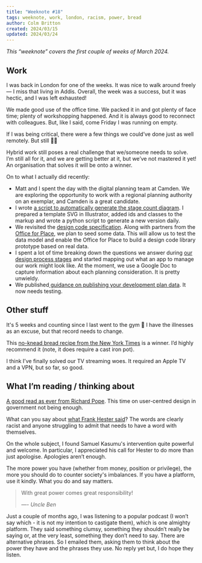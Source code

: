 ```yaml
---
title: "Weeknote #18"
tags: weeknote, work, london, racism, power, bread
author: Colm Britton
created: 2024/03/15
updated: 2024/03/24
---
```


*This “weeknote” covers the first couple of weeks of March 2024.*

## Work

I was back in London for one of the weeks. It was nice to walk around freely — I miss that living in Addis. Overall, the week was a success, but it was hectic, and I was left exhausted!

We made good use of the office time. We packed it in and got plenty of face time; plenty of workshopping happened. And it is always good to reconnect with colleagues. But, like I said, come Friday I was running on empty.

If I was being critical, there were a few things we could’ve done just as well remotely. But still 🤷‍♂️

Hybrid work still poses a real challenge that we/someone needs to solve. I’m still all for it, and we are getting better at it, but we’ve not mastered it yet! An organisation that solves it will be onto a winner.

On to what I actually did recently:

* Matt and I spent the day with the digital planning team at Camden. We are exploring the opportunity to work with a regional planning authority on an exemplar, and Camden is a great candidate.
* I wrote [a script to automatically generate the stage count diagram](https://github.com/digital-land/data-standards/blob/main/_bin/stages-svg.py). I prepared a template SVG in Illustrator, added ids and classes to the markup and wrote a python script to generate a new version daily.
* We revisited the [design code specification](https://app.mural.co/t/mhclg2837/m/mhclg2837/1709140526813/9a28b5a76405c33dbb1568a2870a5e6057bf0b91?sender=u0a3f3dbf2e64a1ee0ea83028). Along with partners from the [Office for Place](https://www.gov.uk/government/organisations/office-for-place), we plan to seed some data. This will allow us to test the data model and enable the Office for Place to build a design code library prototype based on real data.
* I spent a lot of time breaking down the questions we answer during [our design process stages](https://digital-land.github.io/blog-post/our-data-standards-design-process/) and started mapping out what an app to manage our work might look like. At the moment, we use a Google Doc to capture information about each planning consideration. It is pretty unwieldy.
* We published[ guidance on publishing your development plan data](https://digital-land.github.io/guidance/publish-your-development-plan-data/). It now needs testing.

## Other stuff

It's 5 weeks and counting since I last went to the gym 😬 I have the illnesses as an excuse, but that record needs to change.

This [no-knead bread recipe from the New York Times](https://cooking.nytimes.com/recipes/11376-no-knead-bread) is a winner. I’d highly recommend it (note, it does require a cast iron pot).

I think I’ve finally solved our TV streaming woes. It required an Apple TV and a VPN, but so far, so good.

## What I’m reading / thinking about

[A good read as ever from Richard Pope](https://richardpope.org/talks/2024/03/12/appg-rule-of-law-user-centred-design/). This time on user-centred design in government not being enough.

What can you say about [what Frank Hester said](https://www.theguardian.com/politics/2024/mar/11/biggest-tory-donor-looking-diane-abbott-hate-all-black-women)? The words are clearly racist and anyone struggling to admit that needs to have a word with themselves.

On the whole subject, I found Samuel Kasumu's intervention quite powerful and welcome. In particular, I appreciated his call for Hester to do more than just apologise. Apologies aren’t enough.

The more power you have (whether from money, position or privilege), the more you should do to counter society's imbalances. If you have a platform, use it kindly. What you do and say matters.

<blockquote>
  <p>With great power comes great responsibility!</p>
  <p><i>—- Uncle Ben</i></p>
</blockquote>

Just a couple of months ago, I was listening to a popular podcast (I won’t say which - it is not my intention to castigate them), which is one almighty platform. They said something clumsy, something they shouldn’t really be saying or, at the very least, something they don’t need to say. There are alternative phrases. So I emailed them, asking them to think about the power they have and the phrases they use. No reply yet but, I do hope they listen.
